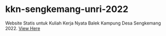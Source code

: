 # kkn-sengkemang-unri-2022
Website Statis untuk Kuliah Kerja Nyata Balek Kampung Desa Sengkemang 2022.
[View Here](https://itscevinsam.github.io/kkn-sengkemang-unri-2022/)
